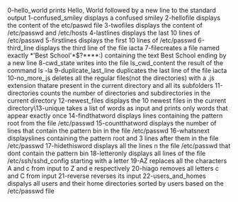 0-hello_world prints Hello, World followed by a new line to the standard output
1-confused_smiley displays a confused smiley
2-hellofile displays the content of the etc/paswd file
3-twofiles displays the content of /etc/passwd and /etc/hosts
4-lastlines displays the last 10 lines of /etc/passwd
5-firstlines displays the first 10 lines of /etc/passwd
6-third_line displays the third line of the file iacta
7-filecreates a file named exactly \*\'Best School\'\*$\?\*\*\*\*:) containing the text Best School ending by a new line
8-cwd_state writes into the file ls_cwd_content the result of the command ls -la
9-duplicate_last_line duplicates the last line of the file iacta
10-no_more_js deletes all the regular files(not the directories) with a .js extension thatare present in the current directory and all its subfolders
11-directories counts the number of directories and subdirectories in the current directory
12-newest_files displays the 10 newest files in the current directory\13-unique takes a list of words as input and prints only words that appear exactly once
14-findthatword displays lines containing the pattern root from the file /etc/passwd
15-countthatword displays the number of lines that contain the pattern bin in the file /etc/passwd
16-whatsnext displayslines containing the pattern root and 3 lines after them in the file /etc/passwd
17-hidethisword displays all the lines n the file /etc/passwd that dont contain the pattern bin
18-letteronly displays all lines of the file /etc/ssh/sshd_config starting with a letter
19-AZ replaces all the characters A and c from input to Z and e respectively
20-hiago removes all letters c and C from input
21-reverse reverses its input
22-users_and_homes dispalys all users and their home directories sorted by users based on the /etc/passwd file

